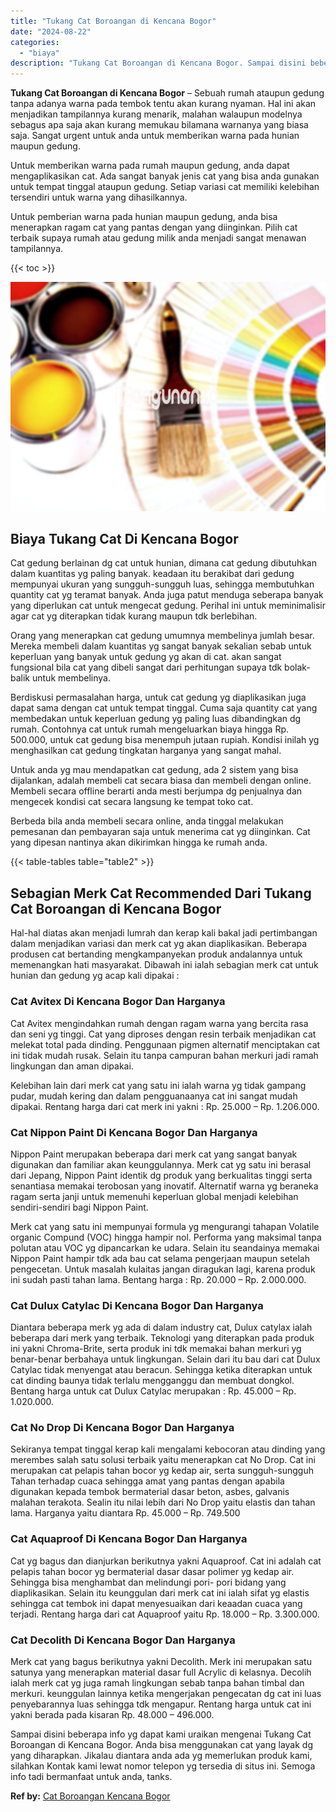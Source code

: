 ```yaml
---
title: "Tukang Cat Boroangan di Kencana Bogor"
date: "2024-08-22"
categories: 
  - "biaya"
description: "Tukang Cat Boroangan di Kencana Bogor. Sampai disini beberapa info yg dapat kami uraikan mengenai Tukang Cat Boroangan di Kencana Bogor. Anda bisa menggunaka..."
---
```


**Tukang Cat Boroangan di Kencana Bogor** – Sebuah rumah ataupun gedung tanpa adanya warna pada tembok tentu akan kurang nyaman. Hal ini akan menjadikan tampilannya kurang menarik, malahan walaupun modelnya sebagus apa saja akan kurang memukau bilamana warnanya yang biasa saja. Sangat urgent untuk anda untuk memberikan warna pada hunian maupun gedung.

Untuk memberikan warna pada rumah maupun gedung, anda dapat mengaplikasikan cat. Ada sangat banyak jenis cat yang bisa anda gunakan untuk tempat tinggal ataupun gedung. Setiap variasi cat memiliki kelebihan tersendiri untuk warna yang dihasilkannya.

Untuk pemberian warna pada hunian maupun gedung, anda bisa menerapkan ragam cat yang pantas dengan yang diinginkan. Pilih cat terbaik supaya rumah atau gedung milik anda menjadi sangat menawan tampilannya.

{{< toc >}}

![Tukang Cat Boroangan di Kencana Bogor](/images/jasa-cat-murah36.png)

## Biaya Tukang Cat Di Kencana Bogor

Cat gedung berlainan dg cat untuk hunian, dimana cat gedung dibutuhkan dalam kuantitas yg paling banyak. keadaan itu berakibat dari gedung mempunyai ukuran yang sungguh-sungguh luas, sehingga membutuhkan quantity cat yg teramat banyak. Anda juga patut menduga seberapa banyak yang diperlukan cat untuk mengecat gedung. Perihal ini untuk meminimalisir agar cat yg diterapkan tidak kurang maupun tdk berlebihan.

Orang yang menerapkan cat gedung umumnya membelinya jumlah besar. Mereka membeli dalam kuantitas yg sangat banyak sekalian sebab untuk keperluan yang banyak untuk gedung yg akan di cat. akan sangat fungsional bila cat yang dibeli sangat dari perhitungan supaya tdk bolak-balik untuk membelinya.

Berdiskusi permasalahan harga, untuk cat gedung yg diaplikasikan juga dapat sama dengan cat untuk tempat tinggal. Cuma saja quantity cat yang membedakan untuk keperluan gedung yg paling luas dibandingkan dg rumah. Contohnya cat untuk rumah mengeluarkan biaya hingga Rp. 500.000, untuk cat gedung bisa menempuh jutaan rupiah. Kondisi inilah yg menghasilkan cat gedung tingkatan harganya yang sangat mahal.

Untuk anda yg mau mendapatkan cat gedung, ada 2 sistem yang bisa dijalankan, adalah membeli cat secara biasa dan membeli dengan online. Membeli secara offline berarti anda mesti berjumpa dg penjualnya dan mengecek kondisi cat secara langsung ke tempat toko cat.

Berbeda bila anda membeli secara online, anda tinggal melakukan pemesanan dan pembayaran saja untuk menerima cat yg diinginkan. Cat yang dipesan nantinya akan dikirimkan hingga ke rumah anda.

{{< table-tables table="table2" >}}

## Sebagian Merk Cat Recommended Dari Tukang Cat Boroangan di Kencana Bogor

Hal-hal diatas akan menjadi lumrah dan kerap kali bakal jadi pertimbangan dalam menjadikan variasi dan merk cat yg akan diaplikasikan. Beberapa produsen cat bertanding mengkampanyekan produk andalannya untuk memenangkan hati masyarakat. Dibawah ini ialah sebagian merk cat untuk hunian dan gedung yg acap kali dipakai :

### Cat Avitex Di Kencana Bogor Dan Harganya

Cat Avitex mengindahkan rumah dengan ragam warna yang bercita rasa dan seni yg tinggi. Cat yang diproses dengan resin terbaik menjadikan cat melekat total pada dinding. Penggunaan pigmen alternatif menciptakan cat ini tidak mudah rusak. Selain itu tanpa campuran bahan merkuri jadi ramah lingkungan dan aman dipakai.

Kelebihan lain dari merk cat yang satu ini ialah warna yg tidak gampang pudar, mudah kering dan dalam pengguanaanya cat ini sangat mudah dipakai. Rentang harga dari cat merk ini yakni : Rp. 25.000 – Rp. 1.206.000.

### Cat Nippon Paint Di Kencana Bogor Dan Harganya

Nippon Paint merupakan beberapa dari merk cat yang sangat banyak digunakan dan familiar akan keunggulannya. Merk cat yg satu ini berasal dari Jepang, Nippon Paint identik dg produk yang berkualitas tinggi serta senantiasa memakai terobosan yang inovatif. Alternatif warna yg beraneka ragam serta janji untuk memenuhi keperluan global menjadi kelebihan sendiri-sendiri bagi Nippon Paint.

Merk cat yang satu ini mempunyai formula yg mengurangi tahapan Volatile organic Compund (VOC) hingga hampir nol. Performa yang maksimal tanpa polutan atau VOC yg dipancarkan ke udara. Selain itu seandainya memakai Nippon Paint hampir tdk ada bau cat selama pengerjaan maupun setelah pengecetan. Untuk masalah kulaitas jangan diragukan lagi, karena produk ini sudah pasti tahan lama. Bentang harga : Rp. 20.000 – Rp. 2.000.000.

### Cat Dulux Catylac Di Kencana Bogor Dan Harganya

Diantara beberapa merk yg ada di dalam industry cat, Dulux catylax ialah beberapa dari merk yang terbaik. Teknologi yang diterapkan pada produk ini yakni Chroma-Brite, serta produk ini tdk memakai bahan merkuri yg benar-benar berbahaya untuk lingkungan. Selain dari itu bau dari cat Dulux Catylac tidak menyengat atau beracun. Sehingga ketika diterapkan untuk cat dinding baunya tidak terlalu mengganggu dan membuat dongkol. Bentang harga untuk cat Dulux Catylac merupakan : Rp. 45.000 – Rp. 1.020.000.

### Cat No Drop Di Kencana Bogor Dan Harganya

Sekiranya tempat tinggal kerap kali mengalami kebocoran atau dinding yang merembes salah satu solusi terbaik yaitu menerapkan cat No Drop. Cat ini merupakan cat pelapis tahan bocor yg kedap air, serta sungguh-sungguh Tahan terhadap cuaca sehingga amat yang pantas dengan apabila digunakan kepada tembok bermaterial dasar beton, asbes, galvanis malahan terakota. Sealin itu nilai lebih dari No Drop yaitu elastis dan tahan lama. Harganya yaitu diantara Rp. 45.000 – Rp. 749.500

### Cat Aquaproof Di Kencana Bogor Dan Harganya

Cat yg bagus dan dianjurkan berikutnya yakni Aquaproof. Cat ini adalah cat pelapis tahan bocor yg bermaterial dasar dasar polimer yg kedap air. Sehingga bisa menghambat dan melindungi pori- pori bidang yang diaplikasikan. Selain itu keunggulan dari merk cat ini ialah sifat yg elastis sehingga cat tembok ini dapat menyesuaikan dari keaadan cuaca yang terjadi. Rentang harga dari cat Aquaproof yaitu Rp. 18.000 – Rp. 3.300.000.

### Cat Decolith Di Kencana Bogor Dan Harganya

Merk cat yang bagus berikutnya yakni Decolith. Merk ini merupakan satu satunya yang menerapkan material dasar full Acrylic di kelasnya. Decolih ialah merk cat yg juga ramah lingkungan sebab tanpa bahan timbal dan merkuri. keunggulan lainnya ketika mengerjakan pengecatan dg cat ini luas penyebarannya luas sehingga tdk mengapur. Rentang harga untuk cat ini yakni berada pada kisaran Rp. 48.000 – 496.000.

Sampai disini beberapa info yg dapat kami uraikan mengenai Tukang Cat Boroangan di Kencana Bogor. Anda bisa menggunakan cat yang layak dg yang diharapkan. Jikalau diantara anda ada yg memerlukan produk kami, silahkan Kontak kami lewat nomor telepon yg tersedia di situs ini. Semoga info tadi bermanfaat untuk anda, tanks.

**Ref by:** [Cat Boroangan Kencana Bogor](https://id.wikipedia.org/wiki/Cat)
